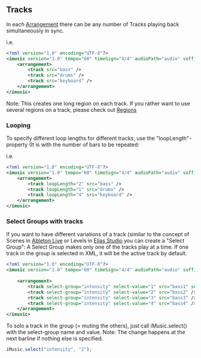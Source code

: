 ## Tracks

In each [Arrangement](Sections.md) there can be any number of Tracks playing back simultaneously in sync.

i.e.
```XML
<?xml version="1.0" encoding="UTF-8"?>
<imusic version="1.0" tempo="60" timeSign="4/4" audioPath="audio" suffix="mp3" loopLength="4">
	<arrangement>
		<track src="bass" />
		<track src="drums" />
		<track src="keyboard" />
	</arrangement>
</imusic>
```

Note: This creates one long region on each track. If you rather want to use several regions on a track, please check out [Regions](parts.md)


### Looping
To specify different loop lengths for different tracks; use the "loopLength"-property (It is with the number of bars to be repeated:

i.e.
```XML
<?xml version="1.0" encoding="UTF-8"?>
<imusic version="1.0" tempo="60" timeSign="4/4" audioPath="audio" suffix="mp3">
	<arrangement>
		<track loopLength="2" src="bass" />
		<track loopLength="1" src="drums" />
		<track loopLength="4" src="keyboard" />
	</arrangement>
</imusic>
```




### Select Groups with tracks
If you want to have different variations of a track (similar to the concept of Scenes in [Ableton Live](https://www.ableton.com) or Levels in [Elias Studio](https://eliassoftware.com) you can create a "Select Group":
A Select Group makes only one of the tracks play at a time. If one track in the group is selected in XML, it will be the active track by default.


```XML
<?xml version="1.0" encoding="UTF-8"?>
<imusic version="1.0" tempo="60" timeSign="4/4" audioPath="audio" suffix="mp3" quantize="1/8" loopLength="1" fadeTime="0">
	
	<arrangement>
		<track select-group="intensity" select-value="1" src="bass1" selected="true" />
		<track select-group="intensity" select-value="2" src="bass2" />
		<track select-group="intensity" select-value="3" src="bass3" />
		<track select-group="intensity" select-value="4" src="bass4" />
  	</arrangement>
</imusic>
```

To solo a track in the group (= muting the others), just call iMusic.select() with the select-group name and value.
Note: The change happens at the next barline if nothing else is specified.

```javascript
iMusic.select("intensity", "2");
```
